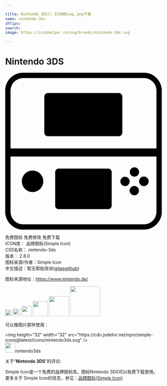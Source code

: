 ```yaml
---

title: Nintendo 3DS() ICON转svg、png下载
name: nintendo-3ds
zhTips: 
search: 
image: https://iconhelper.cn/svg/brands/nintendo-3ds.svg

---
```


# Nintendo 3DS  <small style="font-size: 60%;font-weight: 100"></small>

<div id="svg" class="svg-wrap">
<svg role="img" viewBox="0 0 24 24" xmlns="http://www.w3.org/2000/svg"><title>Nintendo 3DS icon</title><path d="M17.653 16.63a.712.712 0 1 0 1.424 0 .712.712 0 1 0-1.424 0m-9.45 4.238h7.575c.3 0 .524-.225.544-.524v-5.175c-.02-.282-.263-.525-.544-.507H8.203a.54.54 0 0 0-.544.525v5.156c0 .301.244.525.544.525zm13.051-3.525a.729.729 0 0 0 .73-.729.73.73 0 1 0-.73.729zm-1.443-.019a.714.714 0 1 0 .001 1.427.714.714 0 0 0-.001-1.427zm-.713-2.137a.712.712 0 1 0 1.424 0 .712.712 0 1 0-1.424 0M2.54 16.612a1.65 1.65 0 1 0 3.3 0 1.65 1.65 0 1 0-3.3 0M21.272 0H2.728A2.73 2.73 0 0 0-.01 2.72v18.542C.009 22.781 1.228 24 2.728 24h18.526a2.753 2.753 0 0 0 2.756-2.719V2.737C23.991 1.219 22.772 0 21.272 0zm1.913 21.281a1.92 1.92 0 0 1-1.912 1.912H2.728a1.92 1.92 0 0 1-1.913-1.912v-8.456h22.369v8.456zm0-9.694H.815v-8.85A1.92 1.92 0 0 1 2.728.824h18.544c1.049 0 1.912.863 1.912 1.913v8.85 M17.409 3.112H6.534c-.3 0-.544.263-.544.563V9.15c0 .3.226.563.544.563h10.875a.548.548 0 0 0 .544-.563V3.656a.543.543 0 0 0-.544-.544z"/></svg>
</div>
<detail full-name='nintendo-3ds'></detail>

<div class="detail-page">
<p>
<span><span class="badge-success badge">免费图标</span> <span class="badge-success badge">免费修改</span>  <span class="badge-success badge">免费下载</span> </span>
<br/>
<span>
ICON库：
<span class="badge-secondary badge">品牌图标(Simple Icon)</span> 
</span>
<br/>
<span>
CSS名称：
<span class="badge-secondary badge">nintendo-3ds</span> 
</span>

<br/>
<span>
版本：
<span class="badge-secondary badge">2.8.0</span> 
</span>
<br/>
<span>图标来源/作者：<span class="badge-light badge">Simple Icon</span></span> 
<br/>
<span class="zh-detail">中文描述：暂无<span class="help-link"><span>帮助改进</span>(<a href="https://gitee.com/liuwave/icon-helper/edit/master/json/brands/nintendo-3ds.json" target="_blank" rel="noopener noreferrer">gitee</a><a href="https://github.com/liuwave/icon-helper/edit/master/json/brands/nintendo-3ds.json" target="_blank" rel="noopener noreferrer">github</a></span>)</span><br/>
</p>
</div><div class="description description alert alert-light"><p>图标来源地址：<a href="https://www.nintendo.de/" target="_blank" rel="noopener noreferrer">https://www.nintendo.de/</a></p></div>
<div class="alert alert-dark">
<img height="21" width="21" src="https://cdn.jsdelivr.net/npm/simple-icons@latest/icons/nintendo3ds.svg" />
<img height="24" width="24" src="https://cdn.jsdelivr.net/npm/simple-icons@latest/icons/nintendo3ds.svg" />
<img height="32" width="32" src="https://cdn.jsdelivr.net/npm/simple-icons@latest/icons/nintendo3ds.svg" />
<img height="48" width="48" src="https://cdn.jsdelivr.net/npm/simple-icons@latest/icons/nintendo3ds.svg" />
<img height="64" width="64" src="https://cdn.jsdelivr.net/npm/simple-icons@latest/icons/nintendo3ds.svg" />
<img height="96" width="96" src="https://cdn.jsdelivr.net/npm/simple-icons@latest/icons/nintendo3ds.svg" />

</div>
<div>
  <p>可以像图片那样使用：    
  </p>
  <div class="alert alert-primary" style="font-size: 14px">
    &lt;img height="32" width="32" src="https://cdn.jsdelivr.net/npm/simple-icons@latest/icons/nintendo3ds.svg" /&gt;
    <copy-btn content='<img height="32" width="32" src="https://cdn.jsdelivr.net/npm/simple-icons@latest/icons/nintendo3ds.svg" />'></copy-btn>
  </div>
  <div class="alert alert-secondary">
    <img height="32" width="32" src="https://cdn.jsdelivr.net/npm/simple-icons@latest/icons/nintendo3ds.svg" />nintendo3ds
    <copy-btn content="nintendo3ds" btn-title="复制图标名称"></copy-btn>
  </div>
</div>
<div class="icon-detail__container">
<p>关于“<b>Nintendo 3DS</b>”的评论:</p>
</div>
<Vssue title="关于“Nintendo 3DS”的评论" />
<div><p>Simple Icon是一个免费的品牌图标库。图标Nintendo 3DS可以免费下载使用。更多关于  Simple Icon的信息，参见：<a target="_blank" href="https://iconhelper.cn/brands.html">品牌图标(Simple Icon)</a>
</p></div>
